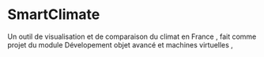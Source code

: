 # SmartClimate
Un outil de visualisation et de comparaison du climat en France , fait comme projet du module Dévelopement objet avancé et machines virtuelles , 

